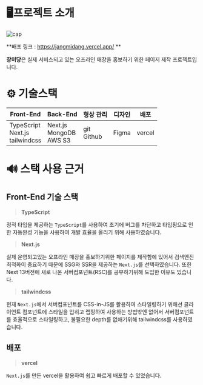 # 🖥프로젝트 소개

![cap](https://github.com/tnghgks/jangmidang/assets/17325845/918645ca-3d82-4eb9-9b93-d3296b8af2ad)

**배포 링크 : https://jangmidang.vercel.app/ **

**장미당**은 실제 서비스되고 있는 오프라인 매장을 홍보하기 위한 페이지 제작 프로젝트입니다.

# ⚙ 기술스택

| **Front-End**                              | **Back-End**                       | **형상 관리**    | **디자인** | **배포** |
| ------------------------------------------ | ---------------------------------- | ---------------- | ---------- | -------- |
| TypeScript </br> Next.js </br> tailwindcss | Next.js </br> MongoDB </br> AWS S3 | git </br> Github | Figma      | vercel   |

# 🔊 스택 사용 근거

## Front-End 기술 스택

> **TypeScript**

정적 타입을 제공하는 `TypeScript`를 사용하여 초기에 버그를 차단하고 타입핑으로 인한 자동완성 기능을 사용하여 개발 효율을 올리기 위해 사용하였습니다.

> **Next.js**

실제 운영되고있는 오프라인 매장을 홍보하기위한 페이지를 제작함에 있어서 검색엔진최적화이 중요하기 때문에 SSG와 SSR을 제공하는 `Next.js`를 선택하였습니다. 또한 Next 13버전에 새로 나온 서버컴포넌트(RSC)를 공부하기위해 도입한 이유도 있습니다.

> **tailwindcss**

현재 `Next.js`에서 서버컴포넌트를 CSS-in-JS를 활용하여 스타일링하기 위해선 클라이언트 컴포넌트에 스타일을 입히고 랩핑하여 사용하는 방법밖엔 없어서 서버컴포넌트를 효율적으로 스타일링하고, 불필요한 depth를 없애기위해 tailwindcss를 사용하였습니다.

## 배포

> **vercel**

`Next.js`를 만든 vercel을 활용하여 쉽고 빠르게 배포할 수 있었습니다.
